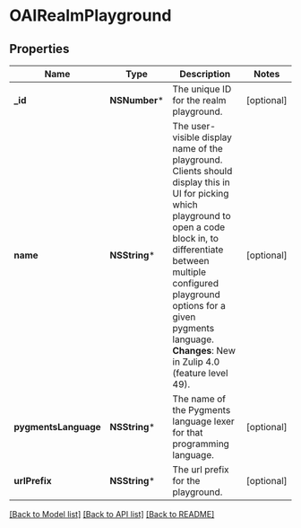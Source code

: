 # OAIRealmPlayground

## Properties
Name | Type | Description | Notes
------------ | ------------- | ------------- | -------------
**_id** | **NSNumber*** | The unique ID for the realm playground.  | [optional] 
**name** | **NSString*** | The user-visible display name of the playground.  Clients should display this in UI for picking which playground to open a code block in, to differentiate between multiple configured playground options for a given pygments language.  **Changes**: New in Zulip 4.0 (feature level 49).  | [optional] 
**pygmentsLanguage** | **NSString*** | The name of the Pygments language lexer for that programming language.  | [optional] 
**urlPrefix** | **NSString*** | The url prefix for the playground.  | [optional] 

[[Back to Model list]](../README.md#documentation-for-models) [[Back to API list]](../README.md#documentation-for-api-endpoints) [[Back to README]](../README.md)


